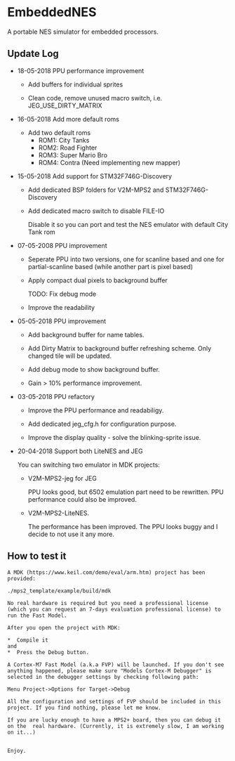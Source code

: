 # EmbeddedNES

A portable NES simulator for embedded processors. 


## Update Log

- 18-05-2018 PPU performance improvement

    * Add buffers for individual sprites
    
    * Clean code, remove unused macro switch, i.e. JEG_USE_DIRTY_MATRIX

- 16-05-2018 Add more default roms

    * Add two default roms
        - ROM1: City Tanks
        - ROM2: Road Fighter
        - ROM3: Super Mario Bro
        - ROM4: Contra (Need implementing new mapper)

- 15-05-2018 Add support for STM32F746G-Discovery
    
    * Add dedicated BSP folders for V2M-MPS2 and STM32F746G-Discovery
    
    * Add dedicated macro switch to disable FILE-IO 
        
        Disable it so you can port and test the NES emulator with default City Tank rom

- 07-05-2008 PPU improvement 

    * Seperate PPU into two versions, one for scanline based and one for partial-scanline based (while another part is pixel based)
    
    * Apply compact dual pixels to background buffer
    
        TODO: Fix debug mode
        
    * Improve the readability

- 05-05-2018 PPU improvement
    
    * Add background buffer for name tables.
    
    * Add Dirty Matrix to background buffer refreshing scheme. Only changed tile will be updated. 
    
    * Add debug mode to show background buffer. 
    
    * Gain > 10% performance improvement.

- 03-05-2018 PPU refactory 

    * Improve the PPU performance and readabiligy. 
    
    * Add dedicated jeg_cfg.h for configuration purpose. 
    
    * Improve the display quality - solve the blinking-sprite issue.

- 20-04-2018 Support both LiteNES and JEG
    
    You can switching two emulator in MDK projects:
    
    * V2M-MPS2-jeg for JEG

        PPU looks good, but 6502 emulation part need to be rewritten. PPU performance could also be improved. 

    * V2M-MPS2-LiteNES.
    
        The performance has been improved. The PPU looks buggy and I decide to not use it any more.
    
   
## How to test it
    
    A MDK (https://www.keil.com/demo/eval/arm.htm) project has been provided:
    
    ./mps2_template/example/build/mdk
    
    No real hardware is required but you need a professional license (which you can request an 7-days evaluation professional license) to run the Fast Model.
    
    After you open the project with MDK:
    
    *  Compile it 
    and 
    *  Press the Debug button. 
    
    A Cortex-M7 Fast Model (a.k.a FVP) will be launched. If you don't see anything happened, please make sure "Models Cortex-M Debugger" is selected in the debugger settings by checking following path:
    
    Menu Project->Options for Target->Debug
    
    All the configuration and settings of FVP should be included in this project. If you find nothing, please let me know.
    
    If you are lucky enough to have a MPS2+ board, then you can debug it on the  real hardware. (Currently, it is extremely slow, I am working on it...)
    
    
    Enjoy.
